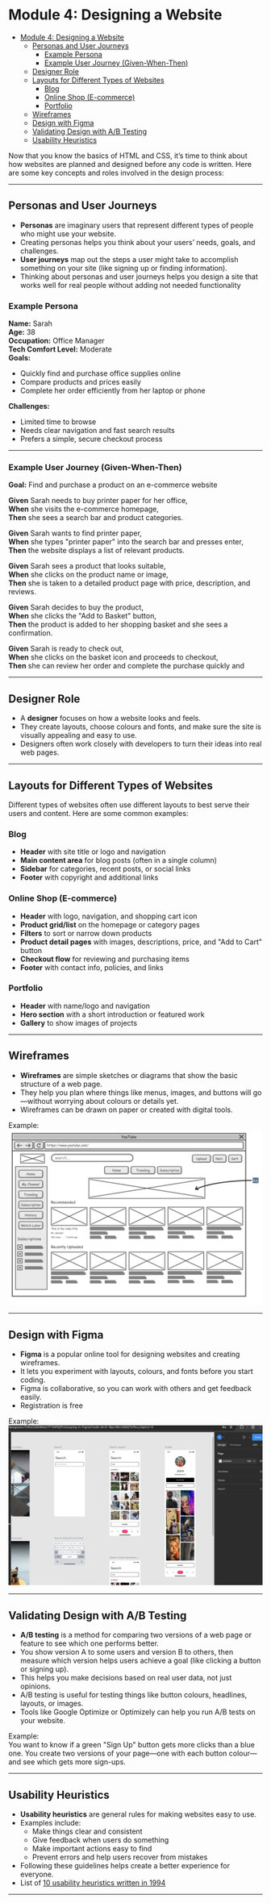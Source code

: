 # Module 4: Designing a Website

- [Module 4: Designing a Website](#module-4-designing-a-website)
  - [Personas and User Journeys](#personas-and-user-journeys)
    - [Example Persona](#example-persona)
    - [Example User Journey (Given-When-Then)](#example-user-journey-given-when-then)
  - [Designer Role](#designer-role)
  - [Layouts for Different Types of Websites](#layouts-for-different-types-of-websites)
    - [Blog](#blog)
    - [Online Shop (E-commerce)](#online-shop-e-commerce)
    - [Portfolio](#portfolio)
  - [Wireframes](#wireframes)
  - [Design with Figma](#design-with-figma)
  - [Validating Design with A/B Testing](#validating-design-with-ab-testing)
  - [Usability Heuristics](#usability-heuristics)


Now that you know the basics of HTML and CSS, it’s time to think about how websites are planned and designed before any code is written. Here are some key concepts and roles involved in the design process:

---
## Personas and User Journeys

- **Personas** are imaginary users that represent different types of people who might use your website.
- Creating personas helps you think about your users’ needs, goals, and challenges.
- **User journeys** map out the steps a user might take to accomplish something on your site (like signing up or finding information).
- Thinking about personas and user journeys helps you design a site that works well for real people without adding not needed functionality

### Example Persona

**Name:** Sarah  
**Age:** 38  
**Occupation:** Office Manager  
**Tech Comfort Level:** Moderate  
**Goals:**  
- Quickly find and purchase office supplies online  
- Compare products and prices easily  
- Complete her order efficiently from her laptop or phone

**Challenges:**  
- Limited time to browse  
- Needs clear navigation and fast search results  
- Prefers a simple, secure checkout process

---

### Example User Journey (Given-When-Then)

**Goal:** Find and purchase a product on an e-commerce website

**Given** Sarah needs to buy printer paper for her office,  
**When** she visits the e-commerce homepage,  
**Then** she sees a search bar and product categories.

**Given** Sarah wants to find printer paper,  
**When** she types "printer paper" into the search bar and presses enter,  
**Then** the website displays a list of relevant products.

**Given** Sarah sees a product that looks suitable,  
**When** she clicks on the product name or image,  
**Then** she is taken to a detailed product page with price, description, and reviews.

**Given** Sarah decides to buy the product,  
**When** she clicks the "Add to Basket" button,  
**Then** the product is added to her shopping basket and she sees a confirmation.

**Given** Sarah is ready to check out,  
**When** she clicks on the basket icon and proceeds to checkout,  
**Then** she can review her order and complete the purchase quickly and

---

## Designer Role

- A **designer** focuses on how a website looks and feels.
- They create layouts, choose colours and fonts, and make sure the site is visually appealing and easy to use.
- Designers often work closely with developers to turn their ideas into real web pages.

---

## Layouts for Different Types of Websites

Different types of websites often use different layouts to best serve their users and content. Here are some common examples:

### Blog

- **Header** with site title or logo and navigation
- **Main content area** for blog posts (often in a single column)
- **Sidebar** for categories, recent posts, or social links
- **Footer** with copyright and additional links

### Online Shop (E-commerce)

- **Header** with logo, navigation, and shopping cart icon
- **Product grid/list** on the homepage or category pages
- **Filters** to sort or narrow down products
- **Product detail pages** with images, descriptions, price, and "Add to Cart" button
- **Checkout flow** for reviewing and purchasing items
- **Footer** with contact info, policies, and links

### Portfolio

- **Header** with name/logo and navigation
- **Hero section** with a short introduction or featured work
- **Gallery** to show images of projects


---

## Wireframes

- **Wireframes** are simple sketches or diagrams that show the basic structure of a web page.
- They help you plan where things like menus, images, and buttons will go—without worrying about colours or details yet.
- Wireframes can be drawn on paper or created with digital tools.

Example:  
![wireframe example](wireframe.png)

---

## Design with Figma

- **Figma** is a popular online tool for designing websites and creating wireframes.
- It lets you experiment with layouts, colours, and fonts before you start coding.
- Figma is collaborative, so you can work with others and get feedback easily.
- Registration is free

Example:  
![Figma view](figma.png)


---

## Validating Design with A/B Testing

- **A/B testing** is a method for comparing two versions of a web page or feature to see which one performs better.
- You show version A to some users and version B to others, then measure which version helps users achieve a goal (like clicking a button or signing up).
- This helps you make decisions based on real user data, not just opinions.
- A/B testing is useful for testing things like button colours, headlines, layouts, or images.
- Tools like Google Optimize or Optimizely can help you run A/B tests on your website.

Example:  
You want to know if a green "Sign Up" button gets more clicks than a blue one. You create two versions of your page—one with each button colour—and see which gets more sign-ups.

---

## Usability Heuristics

- **Usability heuristics** are general rules for making websites easy to use.
- Examples include:  
  - Make things clear and consistent  
  - Give feedback when users do something  
  - Make important actions easy to find  
  - Prevent errors and help users recover from mistakes
- Following these guidelines helps create a better experience for everyone.
- List of [10 usability heuristics written in 1994](https://www.nngroup.com/articles/ten-usability-heuristics/) 
---

